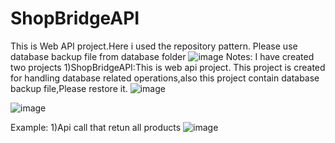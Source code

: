 # ShopBridgeAPI
This is Web API project.Here i used the repository pattern.
Please use database backup file from database folder
![image](https://user-images.githubusercontent.com/16410620/114398613-9e2ff780-9bbd-11eb-8288-09392323f135.png)
Notes:
I have created two projects 
1)ShopBridgeAPI:This is web api project.
This project is created for handling database related operations,also this project contain database backup file,Please restore it.
![image](https://user-images.githubusercontent.com/16410620/114396946-ca4a7900-9bbb-11eb-8624-3c53d99bb33d.png)

![image](https://user-images.githubusercontent.com/16410620/114398613-9e2ff780-9bbd-11eb-8288-09392323f135.png)

Example:
1)Api call that retun all products
![image](https://user-images.githubusercontent.com/16410620/114397654-886e0280-9bbc-11eb-8e23-0cd576349e2e.png)
